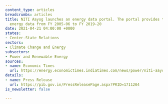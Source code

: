 ```yaml
---
content_type: articles
breadcrumbs: articles
title: NITI Aayog launches an energy data portal. The portal provides time series
  energy data from FY 2005-06 to FY 2019-20
date: 2021-04-21 04:00:00 +0000
states:
- Center-State Relations
sectors:
- Climate Change and Energy
subsectors:
- Power and Renewable Energy
sources:
- name: Economic Times
  url: https://energy.economictimes.indiatimes.com/news/power/niti-aayog-launches-india-energy-dashboards-version-2-0-focused-on-data/82042247
details:
- name: Press Release
  url: https://pib.gov.in/PressReleasePage.aspx?PRID=1711204
is_newsletter: false

---
```

